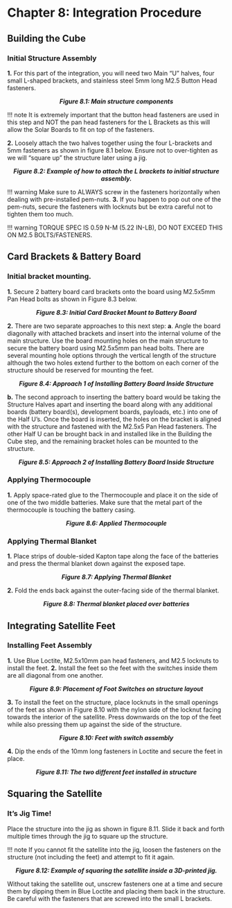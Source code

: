 # Chapter 8: Integration Procedure

##  Building the Cube
### Initial Structure Assembly
   **1.** For this part of the integration, you will need two Main “U” halves, four small L-shaped brackets, and stainless steel 5mm long M2.5 Button Head fasteners. 

  
*<p align="center">**Figure 8.1: Main structure components**</p>*

!!! note
    It is extremely important that the button head fasteners are used in this step and NOT the pan head fasteners for the L Brackets as this will allow the Solar Boards to fit on top of the fasteners.

   
   **2.** Loosely attach the two halves together using the four L-brackets and 5mm fasteners as shown in figure 8.1 below. Ensure not to over-tighten as we will “square up” the structure later using a jig.

*<p align="center">**Figure 8.2: Example of how to attach the L brackets to initial structure assembly.**</p>*

!!! warning
    Make sure to ALWAYS screw in the fasteners horizontally when dealing with pre-installed pem-nuts.
   **3.** If you happen to pop out one of the pem-nuts, secure the fasteners with locknuts but be extra careful not to tighten them too much.

!!! warning
    TORQUE SPEC IS 0.59 N-M (5.22 IN-LB), DO NOT EXCEED THIS ON M2.5 BOLTS/FASTENERS.

##  Card Brackets & Battery Board
###  Initial bracket mounting.
   **1.** Secure 2 battery board card brackets onto the board using M2.5x5mm Pan Head bolts as shown in Figure 8.3 below.
 
  *<p align="center">**Figure 8.3: Initial Card Bracket Mount to Battery Board**</p>*
   **2.** There are two separate approaches to this next step:
    **a**. Angle the board diagonally with attached brackets and insert into the internal volume of the main structure. Use the board mounting holes on the main structure to secure the battery board using M2.5x5mm pan head bolts. There are several mounting hole options through the vertical length of the structure although the two holes extend further to the bottom on each corner of the structure should be reserved for mounting the feet.
  
   *<p align="center">**Figure 8.4: Approach 1 of Installing Battery Board Inside Structure**</p>*
    
  **b.** The second approach to inserting the battery board would be taking the Structure Halves apart and inserting the board along with any additional boards (battery board(s), development boards, payloads, etc.) into one of the Half U’s. Once the board is inserted, the holes on the bracket is aligned with the structure and fastened with the M2.5x5 Pan Head fasteners. The other Half U can be brought back in and installed like in the Building the Cube step, and the remaining bracket holes can be mounted to the structure. 


*<p align="center">**Figure 8.5: Approach 2 of Installing Battery Board Inside Structure**</p>*

###  Applying Thermocouple
   **1.** Apply space-rated glue to the Thermocouple and place it on the side of one of the two middle batteries. Make sure that the metal part of the thermocouple is touching the battery casing.
    *<p align="center">**Figure 8.6: Applied Thermocouple**</p>*

###   Applying Thermal Blanket
   **1.** Place strips of double-sided Kapton tape along the face of the batteries and press the thermal blanket down against the exposed tape.
    *<p align="center">**Figure 8.7: Applying Thermal Blanket**</p>*
   **2.** Fold the ends back against the outer-facing side of the thermal blanket.

 *<p align="center">**Figure 8.8: Thermal blanket placed over batteries**</p>*

##  Integrating Satellite Feet
###  Installing Feet Assembly
  **1.** Use Blue Loctite, M2.5x10mm pan head fasteners, and M2.5 locknuts to install the feet.
   **2.** Install the feet so the feet with the switches inside them are all diagonal from one another.
    *<p align="center">**Figure 8.9: Placement of Foot Switches on structure layout**</p>*
   **3.** To install the feet on the structure, place locknuts in the small openings of the feet as shown in Figure 8.10 with the nylon side of the locknut facing towards the interior of the satellite. Press downwards on the top of the feet while also pressing them up against the side of the structure.
 
  *<p align="center">**Figure 8.10: Feet with switch assembly**</p>*

   **4.** Dip the ends of the 10mm long fasteners in Loctite and secure the feet in place.
    
*<p align="center">**Figure 8.11: The two different feet installed in structure**</p>*

## Squaring the Satellite
### It’s Jig Time!
Place the structure into the jig as shown in figure 8.11. Slide it back and forth multiple times through the jig to square up the structure.

!!! note
    If you cannot fit the satellite into the jig, loosen the fasteners on the structure (not including the feet) and attempt to fit it again.


*<p align="center">**Figure 8.12: Example of squaring the satellite inside a 3D-printed jig.**</p>*

 Without taking the satellite out, unscrew fasteners one at a time and secure them by dipping them in Blue Loctite and placing them back in the structure. Be careful with the fasteners that are screwed into the small L brackets.
